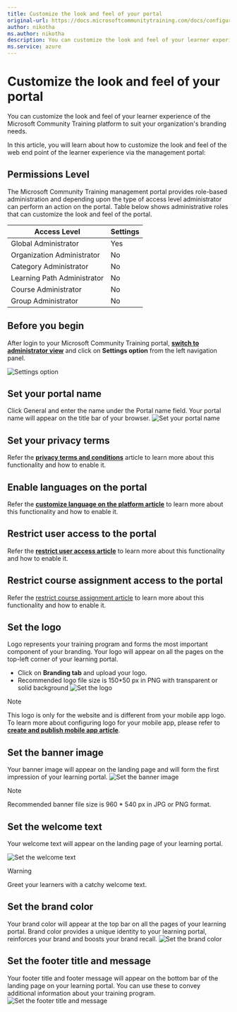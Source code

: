 ```yaml
---
title: Customize the look and feel of your portal
original-url: https://docs.microsoftcommunitytraining.com/docs/configure-the-look-and-feel-of-your-portal
author: nikotha
ms.author: nikotha
description: You can customize the look and feel of your learner experience of the Microsoft Community Training platform to suit your organization's branding needs.
ms.service: azure
---
```


# Customize the look and feel of your portal

You can customize the look and feel of your learner experience of the Microsoft Community Training platform to suit your organization's branding needs.

In this article, you will learn about how to customize the look and feel of the web end point of the learner experience via the management portal:

## Permissions Level

The Microsoft Community Training management portal provides role-based administration and depending upon the type of access level administrator can perform an action on the portal.  Table below shows administrative roles that can customize the look and feel of the portal.

|Access Level|Settings|
|---|---|
|Global Administrator| Yes |
|Organization Administrator |No|
|Category Administrator|No|
|Learning Path Administrator|No|
|Course Administrator|No|
|Group Administrator|No|

## Before you begin

After login to your Microsoft Community Training portal, [**switch to administrator view**](../get-started/step-by-step-configuration-guide.md#step-2--switch-to-administrator-view-of-the-portal) and click on **Settings option** from the left navigation panel.

![Settings option](../media/image%28379%29.png)

## Set your portal name

Click General and enter the name under the Portal name field. Your portal name will appear on the title bar of your browser.
![Set your portal name](../media/image%28263%29.png)

## Set your privacy terms

Refer the [**privacy terms and conditions**](../settings/add-additional-profile-fields-for-user-information.md#add-privacy-terms-and-conditions) article to learn more about this functionality and how to enable it.

## Enable languages on the portal

Refer the [**customize language on the platform article**](../settings/customize-languages-for-the-learners-on-the-platform.md) to learn more about this functionality and how to enable it.

## Restrict user access to the portal

Refer the [**restrict user access article**](../settings/restrict-portal-access-to-users-outside-your-organization.md) to learn more about this functionality and how to enable it.

## Restrict course assignment access to the portal

Refer the [restrict course assignment article](../settings/restrict-content-access-to-group-administrators.md) to learn more about this functionality and how to enable it.

## Set the logo

Logo represents your training program and forms the most important component of your branding. Your logo will appear on all the pages on the top-left corner of your learning portal.

- Click on **Branding tab** and upload your logo.
- Recommended logo file size is 150*50 px in PNG with transparent or solid background
![Set the logo](../media/image%28265%29.png)

> [!NOTE]
> This logo is only for the website and is different from your mobile app logo. To learn more about configuring logo for your mobile app, please refer to [**create and publish mobile app article**](../infrastructure-management/install-your-platform-instance/create-publish-mobile-app.md).

## Set the banner image

Your banner image will appear on the landing page and will form the first impression of your learning portal.
![Set the banner image](../media/image%28266%29.png)
> [!NOTE]
> Recommended banner file size is 960 * 540 px in JPG or PNG format.

## Set the welcome text

Your welcome text will appear on the landing page of your learning portal.

![Set the welcome text](../media/image%28267%29.png)
> [!WARNING]
> Greet your learners with a catchy welcome text.

## Set the brand color

Your brand color will appear at the top bar on all the pages of your learning portal. Brand color provides a unique identity to your learning portal, reinforces your brand and boosts your brand recall.
![Set the brand color](../media/image%28269%29.png)

## Set the footer title and message

Your footer title and footer message will appear on the bottom bar of the landing page on your learning portal. You can use these to convey additional information about your training program.
![Set the footer title and message](../media/image%28268%29.png)
